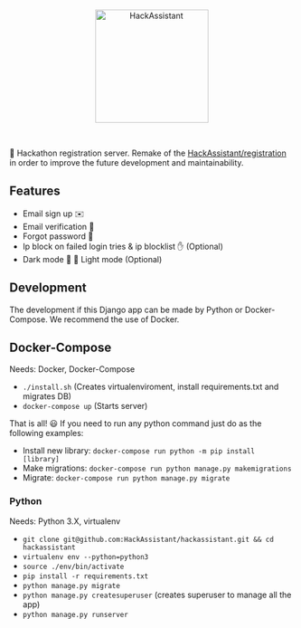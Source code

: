 <br>
<p align="center">
  <img alt="HackAssistant" src="https://avatars2.githubusercontent.com/u/33712329?s=200&v=4" width="200"/>
</p>
<br>

📝 Hackathon registration server. Remake of the [HackAssistant/registration](https://github.com/HackAssistant/registration) in order to improve the future development and maintainability. 

## Features

- Email sign up ✉️
- Email verification 📨
- Forgot password 🤔
- Ip block on failed login tries & ip blocklist ✋ (Optional)
- Dark mode 🌚 🌝 Light mode (Optional)

## Development

The development if this Django app can be made by Python or Docker-Compose. 
We recommend the use of Docker.

## Docker-Compose

Needs: Docker, Docker-Compose

- `./install.sh` (Creates virtualenviroment, install requirements.txt and migrates DB)
- `docker-compose up` (Starts server)

That is all! 😃 If you need to run any python command just do as the following examples:

- Install new library: `docker-compose run python -m pip install [library]`
- Make migrations: `docker-compose run python manage.py makemigrations`
- Migrate: `docker-compose run python manage.py migrate`

### Python

Needs: Python 3.X, virtualenv

- `git clone git@github.com:HackAssistant/hackassistant.git && cd hackassistant`
- `virtualenv env --python=python3`
- `source ./env/bin/activate`
- `pip install -r requirements.txt`
- `python manage.py migrate`
- `python manage.py createsuperuser` (creates superuser to manage all the app)
- `python manage.py runserver`
